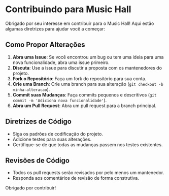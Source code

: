 # Contribuindo para Music Hall

Obrigado por seu interesse em contribuir para o Music Hall! Aqui estão algumas diretrizes para ajudar você a começar:

## Como Propor Alterações

1. **Abra uma Issue**: Se você encontrou um bug ou tem uma ideia para uma nova funcionalidade, abra uma issue primeiro.
2. **Discuta**: Use a issue para discutir a proposta com os mantenedores do projeto.
3. **Fork o Repositório**: Faça um fork do repositório para sua conta.
4. **Crie uma Branch**: Crie uma branch para sua alteração (`git checkout -b minha-alteracao`).
5. **Commit suas Mudanças**: Faça commits pequenos e descritivos (`git commit -m 'Adiciona nova funcionalidade'`).
6. **Abra um Pull Request**: Abra um pull request para a branch principal.

## Diretrizes de Código

- Siga os padrões de codificação do projeto.
- Adicione testes para suas alterações.
- Certifique-se de que todas as mudanças passem nos testes existentes.

## Revisões de Código

- Todos os pull requests serão revisados por pelo menos um mantenedor.
- Responda aos comentários de revisão de forma construtiva.

Obrigado por contribuir!
